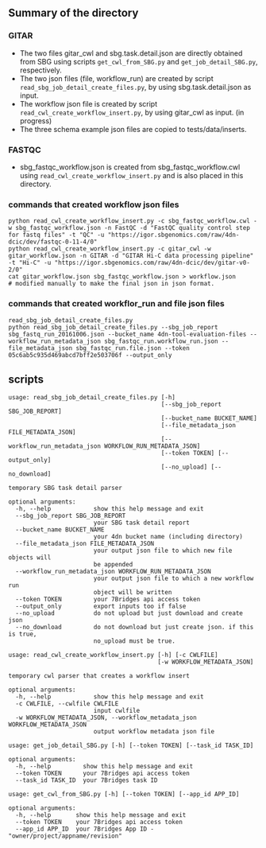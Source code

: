## Summary of the directory
### GITAR
* The two files gitar_cwl and sbg.task.detail.json are directly obtained from SBG using scripts `get_cwl_from_SBG.py` and `get_job_detail_SBG.py`, respectively.
* The two json files (file, workflow_run) are created by script `read_sbg_job_detail_create_files.py`, by using sbg.task.detail.json as input. 
* The workflow json file is created by script `read_cwl_create_workflow_insert.py`, by using gitar_cwl as input. (in progress)
* The three schema example json files are copied to tests/data/inserts.


### FASTQC
* sbg_fastqc_workflow.json is created from sbg_fastqc_workflow.cwl using `read_cwl_create_workflow_insert.py` and is also placed in this directory.


### commands that created workflow json files
```
python read_cwl_create_workflow_insert.py -c sbg_fastqc_workflow.cwl -w sbg_fastqc_workflow.json -n FastQC -d "FastQC quality control step for fastq files" -t "QC" -u "https://igor.sbgenomics.com/raw/4dn-dcic/dev/fastqc-0-11-4/0"
python read_cwl_create_workflow_insert.py -c gitar_cwl -w gitar_workflow.json -n GITAR -d "GITAR Hi-C data processing pipeline" -t "Hi-C" -u "https://igor.sbgenomics.com/raw/4dn-dcic/dev/gitar-v0-2/0"
cat gitar_workflow.json sbg_fastqc_workflow.json > workflow.json
# modified manually to make the final json in json format.
```


### commands that created workflor_run and file json files
```
read_sbg_job_detail_create_files.py
python read_sbg_job_detail_create_files.py --sbg_job_report sbg_fastq_run_20161006.json --bucket_name 4dn-tool-evaluation-files --workflow_run_metadata_json sbg_fastqc_run.workflow_run.json --file_metadata_json sbg_fastqc_run.file.json --token 05c6ab5c935d469abcd7bff2e503706f --output_only
```



## scripts
```
usage: read_sbg_job_detail_create_files.py [-h]
                                           [--sbg_job_report SBG_JOB_REPORT]
                                           [--bucket_name BUCKET_NAME]
                                           [--file_metadata_json FILE_METADATA_JSON]
                                           [--workflow_run_metadata_json WORKFLOW_RUN_METADATA_JSON]
                                           [--token TOKEN] [--output_only]
                                           [--no_upload] [--no_download]

temporary SBG task detail parser

optional arguments:
  -h, --help            show this help message and exit
  --sbg_job_report SBG_JOB_REPORT
                        your SBG task detail report
  --bucket_name BUCKET_NAME
                        your 4dn bucket name (including directory)
  --file_metadata_json FILE_METADATA_JSON
                        your output json file to which new file objects will
                        be appended
  --workflow_run_metadata_json WORKFLOW_RUN_METADATA_JSON
                        your output json file to which a new workflow run
                        object will be written
  --token TOKEN         your 7Bridges api access token
  --output_only         export inputs too if false
  --no_upload           do not upload but just download and create json
  --no_download         do not download but just create json. if this is true,
                        no_upload must be true.
```

```
usage: read_cwl_create_workflow_insert.py [-h] [-c CWLFILE]
                                          [-w WORKFLOW_METADATA_JSON]

temporary cwl parser that creates a workflow insert

optional arguments:
  -h, --help            show this help message and exit
  -c CWLFILE, --cwlfile CWLFILE
                        input cwlfile
  -w WORKFLOW_METADATA_JSON, --workflow_metadata_json WORKFLOW_METADATA_JSON
                        output workflow metadata json file
```

```
usage: get_job_detail_SBG.py [-h] [--token TOKEN] [--task_id TASK_ID]

optional arguments:
  -h, --help         show this help message and exit
  --token TOKEN      your 7Bridges api access token
  --task_id TASK_ID  your 7Bridges task ID
```

```
usage: get_cwl_from_SBG.py [-h] [--token TOKEN] [--app_id APP_ID]

optional arguments:
  -h, --help       show this help message and exit
  --token TOKEN    your 7Bridges api access token
  --app_id APP_ID  your 7Bridges App ID - "owner/project/appname/revision"
```

